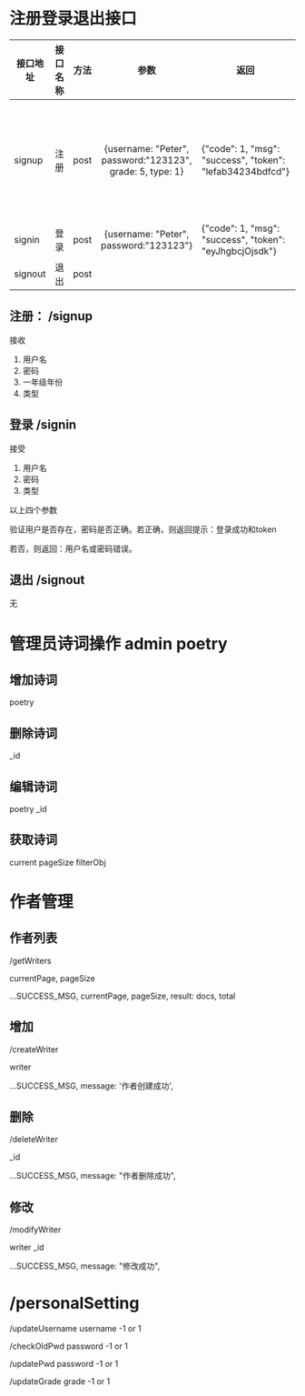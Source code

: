 

# 注册登录退出接口

| 接口地址 | 接口名称 | 方法 |                           参数                            | 返回                                                      | 备注                                |
| -------- | -------- | ---- | :-------------------------------------------------------: | --------------------------------------------------------- | ----------------------------------- |
| signup   | 注册     | post | {username: "Peter", password:"123123", grade: 5, type: 1} | {"code": 1, "msg": "success", "token": "lefab34234bdfcd"} | type 为0表示管理员、type为1表示学生 |
| signin   | 登录     | post |          {username: "Peter", password:"123123"}           | {"code": 1, "msg": "success", "token": "eyJhgbcjOjsdk"}   |                                     |
| signout  | 退出     | post |                                                           |                                                           |                                     |



##  注册： /signup

接收
1. 用户名
2. 密码
3. 一年级年份
4. 类型



## 登录  /signin
接受
1. 用户名
2. 密码
3. 类型

以上四个参数

验证用户是否存在，密码是否正确。若正确，则返回提示：登录成功和token 

若否，则返回：用户名或密码错误。

## 退出  /signout
无


# 管理员诗词操作 admin poetry

## 增加诗词
poetry


## 删除诗词
_id


## 编辑诗词
poetry
    _id


## 获取诗词
current
pageSize
filterObj

# 作者管理


## 作者列表
/getWriters

currentPage, pageSize

...SUCCESS_MSG,
currentPage,
pageSize,
result: docs,
total
## 增加 
/createWriter

writer

...SUCCESS_MSG,
message: '作者创建成功',



## 删除
/deleteWriter

_id

...SUCCESS_MSG,
message: "作者删除成功",

## 修改
/modifyWriter

writer
    _id

...SUCCESS_MSG,
message: "修改成功",




# /personalSetting

/updateUsername username
-1 or 1

/checkOldPwd password
-1 or 1

/updatePwd password
-1 or 1

/updateGrade grade
-1 or 1


